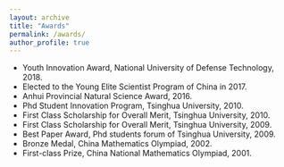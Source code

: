 ```yaml
---
layout: archive
title: "Awards"
permalink: /awards/
author_profile: true
---
```


* Youth Innovation Award, National University of Defense Technology, 2018.
* Elected to the Young Elite Scientist Program of China in 2017.
* Anhui Provincial Natural Science Award, 2016.
* Phd Student Innovation Program, Tsinghua University, 2010.
* First Class Scholarship for Overall Merit, Tsinghua University, 2010.
* First Class Scholarship for Overall Merit, Tsinghua University, 2009.
* Best Paper Award, Phd students forum of Tsinghua University, 2009.
* Bronze Medal, China Mathematics Olympiad, 2002.
* First-class Prize, China National Mathematics Olympiad, 2001.
